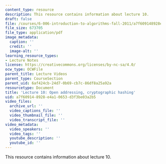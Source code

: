 ```yaml
---
content_type: resource
description: This resource contains information about lecture 10.
draft: false
file: /courses/6-006-introduction-to-algorithms-fall-2011/a7f609148928e4a10653d3f3be03a2b5_MIT6_006F11_lec10.pdf
file_size: 673705
file_type: application/pdf
image_metadata:
  caption: ''
  credit: ''
  image-alt: ''
learning_resource_types:
- Lecture Notes
license: https://creativecommons.org/licenses/by-nc-sa/4.0/
ocw_type: OCWFile
parent_title: Lecture Videos
parent_type: CourseSection
parent_uid: 6af424cb-24d7-0b69-cb7c-86df8a25a92a
resourcetype: Document
title: 'Lecture 10: Open addressing, cryptographic hashing'
uid: a7f60914-8928-e4a1-0653-d3f3be03a2b5
video_files:
  archive_url: ''
  video_captions_file: ''
  video_thumbnail_file: ''
  video_transcript_file: ''
video_metadata:
  video_speakers: ''
  video_tags: ''
  youtube_description: ''
  youtube_id: ''
---
```

This resource contains information about lecture 10.